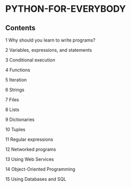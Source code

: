 # PYTHON-FOR-EVERYBODY

## Contents

1 Why should you learn to write programs?

2 Variables, expressions, and statements

3 Conditional execution

4 Functions

5 Iteration

6 Strings

7 Files

8 Lists

9 Dictionaries

10 Tuples

11 Regular expressions

12 Networked programs

13 Using Web Services

14 Object-Oriented Programming

15 Using Databases and SQL
